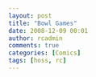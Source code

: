 ```yaml
---
layout: post
title: "Bowl Games"
date: 2008-12-09 00:01
author: rcadmin
comments: true
categories: [Comics]
tags: [hoss, rc]
---
```

<a href="http://bitsmack.com/wp/2008/12/09/bowl-games/"><img src="http://dl.bitsmack.com/uploads/2008/12/20081209.jpg" alt="" title="Alternate Last Panel, RC says: I should have known Your Mom would finish on top" class="alignnone size-full wp-image-1517" /></a>
